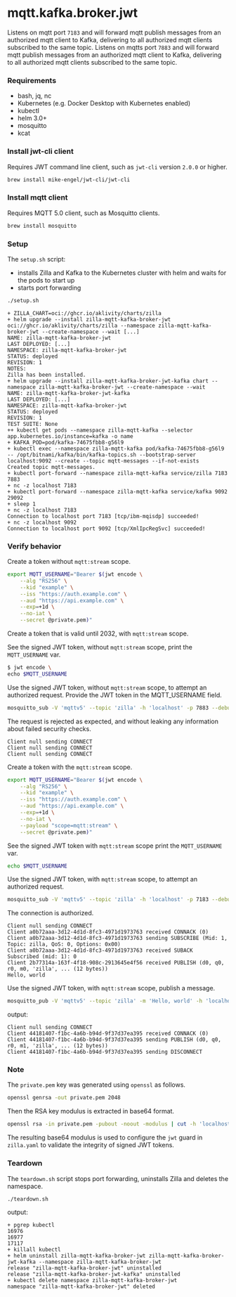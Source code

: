 # mqtt.kafka.broker.jwt

Listens on mqtt port `7183` and will forward mqtt publish messages from an authorized mqtt client to Kafka, delivering to all authorized mqtt clients subscribed to the same topic.
Listens on mqtts port `7883` and will forward mqtt publish messages from an authorized mqtt client to Kafka, delivering to all authorized mqtt clients subscribed to the same topic.

### Requirements

- bash, jq, nc
- Kubernetes (e.g. Docker Desktop with Kubernetes enabled)
- kubectl
- helm 3.0+
- mosquitto
- kcat

### Install jwt-cli client

Requires JWT command line client, such as `jwt-cli` version `2.0.0` or higher.

```bash
brew install mike-engel/jwt-cli/jwt-cli
```

### Install mqtt client

Requires MQTT 5.0 client, such as Mosquitto clients.

```bash
brew install mosquitto
```

### Setup

The `setup.sh` script:

- installs Zilla and Kafka to the Kubernetes cluster with helm and waits for the pods to start up
- starts port forwarding

```bash
./setup.sh
```

```text
+ ZILLA_CHART=oci://ghcr.io/aklivity/charts/zilla
+ helm upgrade --install zilla-mqtt-kafka-broker-jwt oci://ghcr.io/aklivity/charts/zilla --namespace zilla-mqtt-kafka-broker-jwt --create-namespace --wait [...]
NAME: zilla-mqtt-kafka-broker-jwt
LAST DEPLOYED: [...]
NAMESPACE: zilla-mqtt-kafka-broker-jwt
STATUS: deployed
REVISION: 1
NOTES:
Zilla has been installed.
+ helm upgrade --install zilla-mqtt-kafka-broker-jwt-kafka chart --namespace zilla-mqtt-kafka-broker-jwt --create-namespace --wait
NAME: zilla-mqtt-kafka-broker-jwt-kafka
LAST DEPLOYED: [...]
NAMESPACE: zilla-mqtt-kafka-broker-jwt
STATUS: deployed
REVISION: 1
TEST SUITE: None
++ kubectl get pods --namespace zilla-mqtt-kafka --selector app.kubernetes.io/instance=kafka -o name
+ KAFKA_POD=pod/kafka-74675fbb8-g56l9
+ kubectl exec --namespace zilla-mqtt-kafka pod/kafka-74675fbb8-g56l9 -- /opt/bitnami/kafka/bin/kafka-topics.sh --bootstrap-server localhost:9092 --create --topic mqtt-messages --if-not-exists
Created topic mqtt-messages.
+ kubectl port-forward --namespace zilla-mqtt-kafka service/zilla 7183 7883
+ nc -z localhost 7183
+ kubectl port-forward --namespace zilla-mqtt-kafka service/kafka 9092 29092
+ sleep 1
+ nc -z localhost 7183
Connection to localhost port 7183 [tcp/ibm-mqisdp] succeeded!
+ nc -z localhost 9092
Connection to localhost port 9092 [tcp/XmlIpcRegSvc] succeeded!
```

### Verify behavior

Create a token without `mqtt:stream` scope.

```bash
export MQTT_USERNAME="Bearer $(jwt encode \
    --alg "RS256" \
    --kid "example" \
    --iss "https://auth.example.com" \
    --aud "https://api.example.com" \
    --exp=+1d \
    --no-iat \
    --secret @private.pem)"
```
Create a token that is valid until 2032, with `mqtt:stream` scope.

See the signed JWT token, without `mqtt:stream` scope, print the `MQTT_USERNAME` var.

```bash
$ jwt encode \
echo $MQTT_USERNAME
```

Use the signed JWT token, without `mqtt:stream` scope, to attempt an authorized request. Provide the JWT token in the MQTT_USERNAME field.

```bash
mosquitto_sub -V 'mqttv5' --topic 'zilla' -h 'localhost' -p 7883 --debug -u $MQTT_USERNAME
```

The request is rejected as expected, and without leaking any information about failed security checks.

```text
Client null sending CONNECT
Client null sending CONNECT
Client null sending CONNECT
```

Create a token with the `mqtt:stream` scope.

```bash
export MQTT_USERNAME="Bearer $(jwt encode \
    --alg "RS256" \
    --kid "example" \
    --iss "https://auth.example.com" \
    --aud "https://api.example.com" \
    --exp=+1d \
    --no-iat \
    --payload "scope=mqtt:stream" \
    --secret @private.pem)"
```

See the signed JWT token with `mqtt:stream` scope print the `MQTT_USERNAME` var.

```bash
echo $MQTT_USERNAME
```

Use the signed JWT token, with `mqtt:stream` scope, to attempt an authorized request.

```bash
mosquitto_sub -V 'mqttv5' --topic 'zilla' -h 'localhost' -p 7183 --debug -u $MQTT_USERNAME
```

The connection is authorized.

```text
Client null sending CONNECT
Client a0b72aaa-3d12-4d1d-8fc3-4971d1973763 received CONNACK (0)
Client a0b72aaa-3d12-4d1d-8fc3-4971d1973763 sending SUBSCRIBE (Mid: 1, Topic: zilla, QoS: 0, Options: 0x00)
Client a0b72aaa-3d12-4d1d-8fc3-4971d1973763 received SUBACK
Subscribed (mid: 1): 0
Client 2b77314a-163f-4f18-908c-2913645e4f56 received PUBLISH (d0, q0, r0, m0, 'zilla', ... (12 bytes))
Hello, world
```

Use the signed JWT token, with `mqtt:stream` scope, publish a message.

```bash
mosquitto_pub -V 'mqttv5' --topic 'zilla' -m 'Hello, world' -h 'localhost' -p 7183 --debug -u $MQTT_USERNAME
```

output:

```text
Client null sending CONNECT
Client 44181407-f1bc-4a6b-b94d-9f37d37ea395 received CONNACK (0)
Client 44181407-f1bc-4a6b-b94d-9f37d37ea395 sending PUBLISH (d0, q0, r0, m1, 'zilla', ... (12 bytes))
Client 44181407-f1bc-4a6b-b94d-9f37d37ea395 sending DISCONNECT
```


### Note

The `private.pem` key was generated using `openssl` as follows.

```bash
openssl genrsa -out private.pem 2048
```

Then the RSA key modulus is extracted in base64 format.

```bash
openssl rsa -in private.pem -pubout -noout -modulus | cut -h 'localhost' -p 7183 --debug= -f2 | xxd -r -p | base64
```

The resulting base64 modulus is used to configure the `jwt` guard in `zilla.yaml` to validate the integrity of signed JWT tokens.

### Teardown

The `teardown.sh` script stops port forwarding, uninstalls Zilla and deletes the namespace.

```bash
./teardown.sh
```

output:

```text
+ pgrep kubectl
16976
16977
17117
+ killall kubectl
+ helm uninstall zilla-mqtt-kafka-broker-jwt zilla-mqtt-kafka-broker-jwt-kafka --namespace zilla-mqtt-kafka-broker-jwt
release "zilla-mqtt-kafka-broker-jwt" uninstalled
release "zilla-mqtt-kafka-broker-jwt-kafka" uninstalled
+ kubectl delete namespace zilla-mqtt-kafka-broker-jwt
namespace "zilla-mqtt-kafka-broker-jwt" deleted
```
